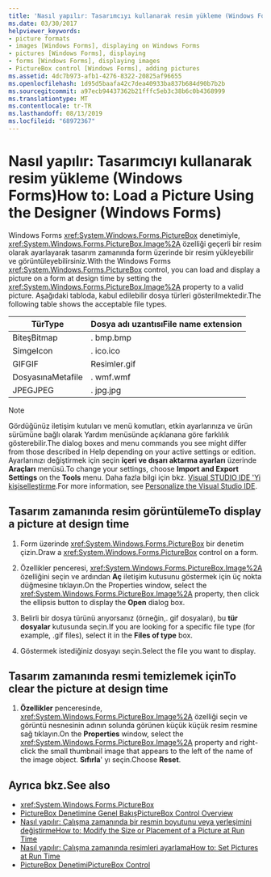 ```yaml
---
title: 'Nasıl yapılır: Tasarımcıyı kullanarak resim yükleme (Windows Forms)'
ms.date: 03/30/2017
helpviewer_keywords:
- picture formats
- images [Windows Forms], displaying on Windows Forms
- pictures [Windows Forms], displaying
- forms [Windows Forms], displaying images
- PictureBox control [Windows Forms], adding pictures
ms.assetid: 4dc7b973-afb1-4276-8322-20825af96655
ms.openlocfilehash: 1d95d5baafa42c7dea40933ba837b684d90b7b2b
ms.sourcegitcommit: a97ecb94437362b21fffc5eb3c38b6c0b4368999
ms.translationtype: MT
ms.contentlocale: tr-TR
ms.lasthandoff: 08/13/2019
ms.locfileid: "68972367"
---
```

# <a name="how-to-load-a-picture-using-the-designer-windows-forms"></a><span data-ttu-id="8086f-102">Nasıl yapılır: Tasarımcıyı kullanarak resim yükleme (Windows Forms)</span><span class="sxs-lookup"><span data-stu-id="8086f-102">How to: Load a Picture Using the Designer (Windows Forms)</span></span>

<span data-ttu-id="8086f-103">Windows Forms <xref:System.Windows.Forms.PictureBox> denetimiyle, <xref:System.Windows.Forms.PictureBox.Image%2A> özelliği geçerli bir resim olarak ayarlayarak tasarım zamanında form üzerinde bir resim yükleyebilir ve görüntüleyebilirsiniz.</span><span class="sxs-lookup"><span data-stu-id="8086f-103">With the Windows Forms <xref:System.Windows.Forms.PictureBox> control, you can load and display a picture on a form at design time by setting the <xref:System.Windows.Forms.PictureBox.Image%2A> property to a valid picture.</span></span> <span data-ttu-id="8086f-104">Aşağıdaki tabloda, kabul edilebilir dosya türleri gösterilmektedir.</span><span class="sxs-lookup"><span data-stu-id="8086f-104">The following table shows the acceptable file types.</span></span>

|<span data-ttu-id="8086f-105">Tür</span><span class="sxs-lookup"><span data-stu-id="8086f-105">Type</span></span>|<span data-ttu-id="8086f-106">Dosya adı uzantısı</span><span class="sxs-lookup"><span data-stu-id="8086f-106">File name extension</span></span>|
|----------|-------------------------|
|<span data-ttu-id="8086f-107">Biteş</span><span class="sxs-lookup"><span data-stu-id="8086f-107">Bitmap</span></span>|<span data-ttu-id="8086f-108">. bmp</span><span class="sxs-lookup"><span data-stu-id="8086f-108">.bmp</span></span>|
|<span data-ttu-id="8086f-109">Simge</span><span class="sxs-lookup"><span data-stu-id="8086f-109">Icon</span></span>|<span data-ttu-id="8086f-110">. ico</span><span class="sxs-lookup"><span data-stu-id="8086f-110">.ico</span></span>|
|<span data-ttu-id="8086f-111">GIF</span><span class="sxs-lookup"><span data-stu-id="8086f-111">GIF</span></span>|<span data-ttu-id="8086f-112">Resimler</span><span class="sxs-lookup"><span data-stu-id="8086f-112">.gif</span></span>|
|<span data-ttu-id="8086f-113">Dosyasına</span><span class="sxs-lookup"><span data-stu-id="8086f-113">Metafile</span></span>|<span data-ttu-id="8086f-114">. wmf</span><span class="sxs-lookup"><span data-stu-id="8086f-114">.wmf</span></span>|
|<span data-ttu-id="8086f-115">JPEG</span><span class="sxs-lookup"><span data-stu-id="8086f-115">JPEG</span></span>|<span data-ttu-id="8086f-116">. jpg</span><span class="sxs-lookup"><span data-stu-id="8086f-116">.jpg</span></span>|

> [!NOTE]
>  <span data-ttu-id="8086f-117">Gördüğünüz iletişim kutuları ve menü komutları, etkin ayarlarınıza ve ürün sürümüne bağlı olarak Yardım menüsünde açıklanana göre farklılık gösterebilir.</span><span class="sxs-lookup"><span data-stu-id="8086f-117">The dialog boxes and menu commands you see might differ from those described in Help depending on your active settings or edition.</span></span> <span data-ttu-id="8086f-118">Ayarlarınızı değiştirmek için seçin **içeri ve dışarı aktarma ayarları** üzerinde **Araçları** menüsü.</span><span class="sxs-lookup"><span data-stu-id="8086f-118">To change your settings, choose **Import and Export Settings** on the **Tools** menu.</span></span> <span data-ttu-id="8086f-119">Daha fazla bilgi için bkz. [Visual STUDIO IDE 'Yi kişiselleştirme](/visualstudio/ide/personalizing-the-visual-studio-ide).</span><span class="sxs-lookup"><span data-stu-id="8086f-119">For more information, see [Personalize the Visual Studio IDE](/visualstudio/ide/personalizing-the-visual-studio-ide).</span></span>

## <a name="to-display-a-picture-at-design-time"></a><span data-ttu-id="8086f-120">Tasarım zamanında resim görüntüleme</span><span class="sxs-lookup"><span data-stu-id="8086f-120">To display a picture at design time</span></span>

1. <span data-ttu-id="8086f-121">Form üzerinde <xref:System.Windows.Forms.PictureBox> bir denetim çizin.</span><span class="sxs-lookup"><span data-stu-id="8086f-121">Draw a <xref:System.Windows.Forms.PictureBox> control on a form.</span></span>

2. <span data-ttu-id="8086f-122">Özellikler penceresi, <xref:System.Windows.Forms.PictureBox.Image%2A> özelliğini seçin ve ardından **Aç** iletişim kutusunu göstermek için üç nokta düğmesine tıklayın.</span><span class="sxs-lookup"><span data-stu-id="8086f-122">On the Properties window, select the <xref:System.Windows.Forms.PictureBox.Image%2A> property, then click the ellipsis button to display the **Open** dialog box.</span></span>

3. <span data-ttu-id="8086f-123">Belirli bir dosya türünü arıyorsanız (örneğin,. gif dosyaları), bu **tür dosyalar** kutusunda seçin.</span><span class="sxs-lookup"><span data-stu-id="8086f-123">If you are looking for a specific file type (for example, .gif files), select it in the **Files of type** box.</span></span>

4. <span data-ttu-id="8086f-124">Göstermek istediğiniz dosyayı seçin.</span><span class="sxs-lookup"><span data-stu-id="8086f-124">Select the file you want to display.</span></span>

## <a name="to-clear-the-picture-at-design-time"></a><span data-ttu-id="8086f-125">Tasarım zamanında resmi temizlemek için</span><span class="sxs-lookup"><span data-stu-id="8086f-125">To clear the picture at design time</span></span>

1. <span data-ttu-id="8086f-126">**Özellikler** penceresinde, <xref:System.Windows.Forms.PictureBox.Image%2A> özelliği seçin ve görüntü nesnesinin adının solunda görünen küçük küçük resim resmine sağ tıklayın.</span><span class="sxs-lookup"><span data-stu-id="8086f-126">On the **Properties** window, select the <xref:System.Windows.Forms.PictureBox.Image%2A> property and right-click the small thumbnail image that appears to the left of the name of the image object.</span></span> <span data-ttu-id="8086f-127">**Sıfırla**' yı seçin.</span><span class="sxs-lookup"><span data-stu-id="8086f-127">Choose **Reset**.</span></span>

## <a name="see-also"></a><span data-ttu-id="8086f-128">Ayrıca bkz.</span><span class="sxs-lookup"><span data-stu-id="8086f-128">See also</span></span>

- <xref:System.Windows.Forms.PictureBox>
- [<span data-ttu-id="8086f-129">PictureBox Denetimine Genel Bakış</span><span class="sxs-lookup"><span data-stu-id="8086f-129">PictureBox Control Overview</span></span>](picturebox-control-overview-windows-forms.md)
- [<span data-ttu-id="8086f-130">Nasıl yapılır: Çalışma zamanında bir resmin boyutunu veya yerleşimini değiştirme</span><span class="sxs-lookup"><span data-stu-id="8086f-130">How to: Modify the Size or Placement of a Picture at Run Time</span></span>](how-to-modify-the-size-or-placement-of-a-picture-at-run-time-windows-forms.md)
- [<span data-ttu-id="8086f-131">Nasıl yapılır: Çalışma zamanında resimleri ayarlama</span><span class="sxs-lookup"><span data-stu-id="8086f-131">How to: Set Pictures at Run Time</span></span>](how-to-set-pictures-at-run-time-windows-forms.md)
- [<span data-ttu-id="8086f-132">PictureBox Denetimi</span><span class="sxs-lookup"><span data-stu-id="8086f-132">PictureBox Control</span></span>](picturebox-control-windows-forms.md)
